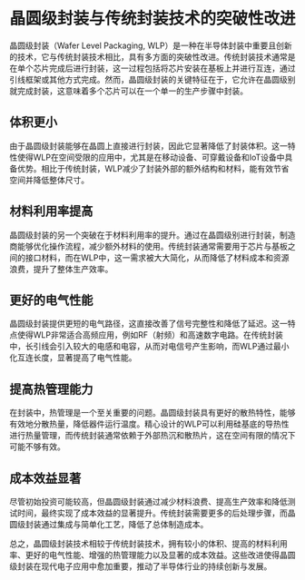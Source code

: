 # 晶圆级封装与传统封装技术的突破性改进

晶圆级封装（Wafer Level Packaging, WLP）是一种在半导体封装中重要且创新的技术，它与传统封装技术相比，具有多方面的突破性改进。传统封装技术通常是在单个芯片完成后进行封装，这一过程包括将芯片安装在基板上并进行互连，通过引线框架或其他方式完成。然而，晶圆级封装的关键特征在于，它允许在晶圆级别就完成封装，这意味着多个芯片可以在一个单一的生产步骤中封装。

## 体积更小

由于晶圆级封装能够在晶圆上直接进行封装，因此它显著降低了封装体积。这一特性使得WLP在空间受限的应用中，尤其是在移动设备、可穿戴设备和IoT设备中具备优势。相比于传统封装，WLP减少了封装外部的额外结构和材料，能有效节省空间并降低整体尺寸。

## 材料利用率提高

晶圆级封装的另一个突破在于材料利用率的提升。通过在晶圆级别进行封装，制造商能够优化操作流程，减少额外材料的使用。传统封装通常需要用于芯片与基板之间的接口材料，而在WLP中，这一需求被大大简化，从而降低了材料成本和资源浪费，提升了整体生产效率。

## 更好的电气性能

晶圆级封装提供更短的电气路径，这直接改善了信号完整性和降低了延迟。这一特点使得WLP非常适合高频应用，例如RF（射频）和高速数字电路。在传统封装中，长引线会引入较大的电感和电容，从而对电信号产生影响，而WLP通过最小化互连长度，显著提高了电气性能。

## 提高热管理能力

在封装中，热管理是一个至关重要的问题。晶圆级封装具有更好的散热特性，能够有效地分散热量，降低器件运行温度。精心设计的WLP可以利用硅基底的导热性进行热量管理，而传统封装通常依赖于外部热沉和散热片，这在空间有限的情况下可能不够有效。

## 成本效益显著

尽管初始投资可能较高，但晶圆级封装通过减少材料浪费、提高生产效率和降低测试时间，最终实现了成本效益的显著提升。传统封装需要更多的后处理步骤，而晶圆级封装通过集成与简单化工艺，降低了总体制造成本。

总之，晶圆级封装技术相较于传统封装技术，拥有较小的体积、提高的材料利用率、更好的电气性能、增强的热管理能力以及显著的成本效益。这些改进使得晶圆级封装在现代电子应用中愈加重要，推动了半导体行业的持续创新与发展。